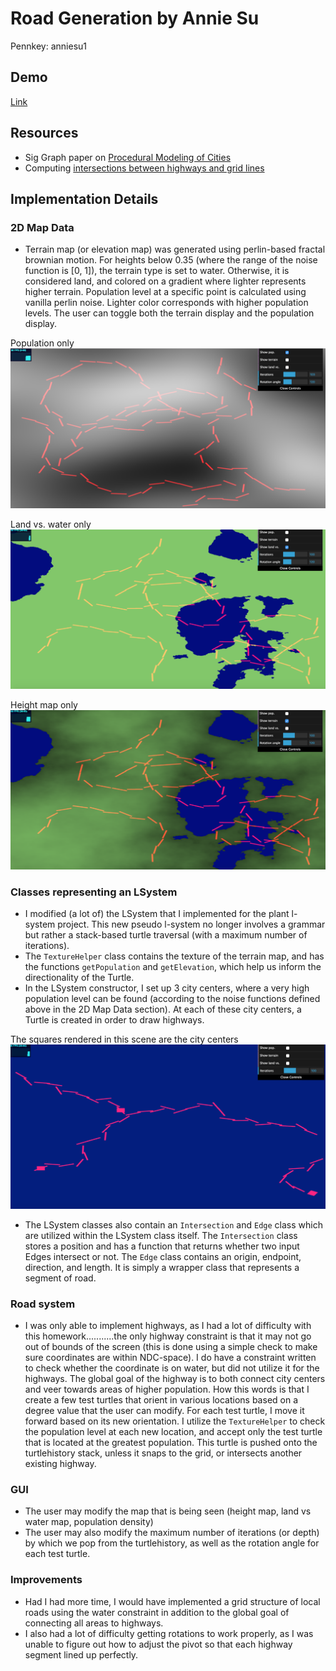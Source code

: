 # Road Generation by Annie Su 
Pennkey: anniesu1

## Demo
[Link](https://anniesu1.github.io/road-generation/)

## Resources
- Sig Graph paper on [Procedural Modeling of Cities](proceduralCityGeneration.pdf) 
- Computing [intersections between highways and grid lines](https://github.com/emily-vo/city-forgery/blob/master/src/voronoi.js)

## Implementation Details
### 2D Map Data
- Terrain map (or elevation map) was generated using perlin-based fractal brownian motion. For heights below 0.35 (where
the range of the noise function is [0, 1]), the terrain type is set to water. Otherwise, it is considered land, and colored
on a gradient where lighter represents higher terrain. 
Population level at a specific point is calculated
using vanilla perlin noise. Lighter color corresponds with higher population levels. The user can toggle both the terrain display
and the population display.

Population only
![](population.png)

Land vs. water only
![](landvwater.png)

Height map only
![](heightmap.png)

### Classes representing an LSystem 
- I modified (a lot of) the LSystem that I implemented for the plant l-system project. This new pseudo l-system no longer involves a grammar
but rather a stack-based turtle traversal (with a maximum number of iterations).
- The `TextureHelper` class contains the texture of the terrain map, and has the functions `getPopulation` and `getElevation`, which
help us inform the directionality of the Turtle.
- In the LSystem constructor, I set up 3 city centers, where a very high population level can be found (according to
the noise functions defined above in the 2D Map Data section). At each of these city centers, a Turtle is created in order to
draw highways. 

The squares rendered in this scene are the city centers
![](citycenters.png)

- The LSystem classes also contain an `Intersection` and `Edge` class which are utilized within the LSystem class itself. The `Intersection` class stores a position and has a function that returns whether two input Edges intersect or not. The `Edge` class contains an origin, endpoint, direction, and length. It is simply a wrapper class that represents a segment of road. 

### Road system
- I was only able to implement highways, as I had a lot of difficulty with this homework...........the only highway constraint 
is that it may not go out of bounds of the screen (this is done using a simple check to make sure coordinates are within NDC-space).
I do have a constraint written to check whether the coordinate is on water, but did not utilize it for the highways. The global
goal of the highway is to both connect city centers and veer towards areas of higher population. How this words is that I create
a few test turtles that orient in various locations based on a degree value that the user can modify. For each test turtle, 
I move it forward based on its new orientation. 
I utilize the `TextureHelper` to check the population level at each new location, and accept only the test turtle that is 
located at the greatest population. This turtle is pushed onto the turtlehistory stack, unless it snaps to the grid, or 
intersects another existing highway. 

### GUI
- The user may modify the map that is being seen (height map, land vs water map, population density)
- The user may also modify the maximum number of iterations (or depth) by which we pop from the turtlehistory, as well
as the rotation angle for each test turtle. 

### Improvements
- Had I had more time, I would have implemented a grid structure of local roads using the water constraint in addition to the global
goal of connecting all areas to highways.
- I also had a lot of difficulty getting rotations to work properly, as I was unable to figure out how to adjust the pivot so
that each highway segment lined up perfectly.
